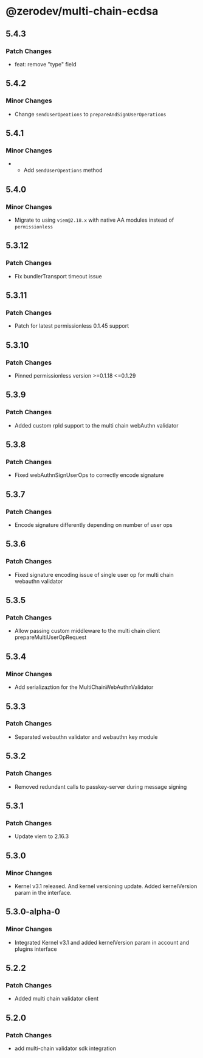 # @zerodev/multi-chain-ecdsa

## 5.4.3

### Patch Changes

- feat: remove "type" field

## 5.4.2

### Minor Changes

- Change `sendUserOpeations` to `prepareAndSignUserOperations`

## 5.4.1

### Minor Changes

- - Add `sendUserOpeations` method

## 5.4.0

### Minor Changes

- Migrate to using `viem@2.18.x` with native AA modules instead of `permissionless`

## 5.3.12

### Patch Changes

- Fix bundlerTransport timeout issue

## 5.3.11

### Patch Changes

- Patch for latest permissionless 0.1.45 support

## 5.3.10

### Patch Changes

- Pinned permissionless version >=0.1.18 <=0.1.29

## 5.3.9

### Patch Changes

- Added custom rpId support to the multi chain webAuthn validator

## 5.3.8

### Patch Changes

- Fixed webAuthnSignUserOps to correctly encode signature

## 5.3.7

### Patch Changes

- Encode signature differently depending on number of user ops

## 5.3.6

### Patch Changes

- Fixed signature encoding issue of single user op for multi chain webauthn validator

## 5.3.5

### Patch Changes

- Allow passing custom middleware to the multi chain client prepareMultiUserOpRequest

## 5.3.4

### Minor Changes

- Add serializaztion for the MultiChainWebAuthnValidator

## 5.3.3

### Patch Changes

- Separated webauthn validator and webauthn key module

## 5.3.2

### Patch Changes

- Removed redundant calls to passkey-server during message signing

## 5.3.1

### Patch Changes

- Update viem to 2.16.3

## 5.3.0

### Minor Changes

- Kernel v3.1 released. And kernel versioning update. Added kernelVersion param in the interface.

## 5.3.0-alpha-0

### Minor Changes

- Integrated Kernel v3.1 and added kernelVersion param in account and plugins interface

## 5.2.2

### Patch Changes

- Added multi chain validator client

## 5.2.0

### Patch Changes

- add multi-chain validator sdk integration
